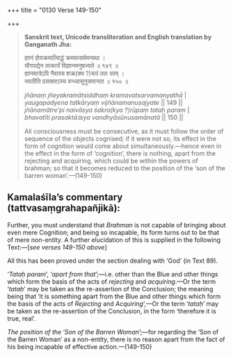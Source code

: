 +++
title = "0130 Verse 149-150"

+++
> **Sanskrit text, Unicode transliteration and English translation by Ganganath Jha:** 
>
> ज्ञानं ज्ञेयक्रमात्सिद्धं क्रमवत्सर्वमन्यथा ।  
> यौगपद्येन तत्कार्यं विज्ञानमनुषज्यते ॥ १४९ ॥  
> ज्ञानमात्रेऽपि नैवास्य शक्र(क्य ?)रूपं ततः परम् ।  
> भवतीति प्रसक्ताऽस्य वन्ध्यासूनुसमानता ॥ १५० ॥ 
>
> *jñānaṃ jñeyakramātsiddhaṃ kramavatsarvamanyathā* \|  
> *yaugapadyena tatkāryaṃ vijñānamanuṣajyate* \|\| 149 \|\|  
> *jñānamātre'pi naivāsya śakra(kya ?)rūpaṃ tataḥ param* \|  
> *bhavatīti prasaktāऽsya vandhyāsūnusamānatā* \|\| 150 \|\| 
>
> All consciousness must be consecutive, as it must follow the order of sequence of the objects cognised; if it were not so, its effect in the form of cognition would come about simultaneously.—hence even in the effect in the form of ‘cognition’, there is nothing, apart from the rejecting and acquiring, which could be within the powers of brahman; so that it becomes reduced to the position of the ‘son of the barren woman’.—(149-150)



## Kamalaśīla’s commentary (tattvasaṃgrahapañjikā):

Further, you must understand that *Brahman* is not capable of bringing about even mere Cognition; and being so incapable, Its form turns out to be that of mere non-entity. A further elucidation of this is supplied in the following Text:—[*see verses 149-150 above*]

All this has been proved under the section dealing with ‘God’ (in Text 89).

‘*Tataḥ param*’, ‘*apart from that*’;—i.e. other than the Blue and other things which form the basis of the acts of *rejecting* and *acquiring*.—Or the term ‘*tataḥ*’ may be taken as the re-assertion of the Conclusion; the meaning being that ‘it is something apart from the Blue and other things which form the basis of the acts of *Rejecting* and *Acquiring*’,—Or the term ‘*tataḥ*’ may be taken as the re-assertion of the Conclusion, in the form ‘therefore it is true, real’.

*The position of the* ‘*Son of the Barren Woman*’;—for regarding the ‘Son of the Barren Woman’ as a non-entity, there is no reason apart from the fact of his being incapable of effective action.—(149-150)


